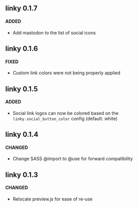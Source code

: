 linky 0.1.7
-------------------------

#### ADDED

- Add mastodon to the list of social icons

linky 0.1.6
-------------------------

#### FIXED

- Custom link colors were not being properly applied


linky 0.1.5
-------------------------

#### ADDED

- Social link logos can now be colored based on the `linky.social_button_color` config (default: white)


linky 0.1.4
-------------------------

#### CHANGED

- Change SASS @import to @use for forward compatibility


linky 0.1.3
-------------------------

#### CHANGED

- Relocate preview.js for ease of re-use


